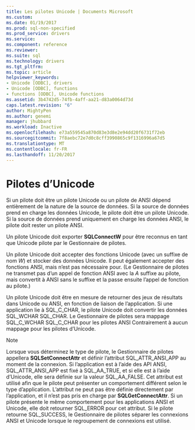 ```yaml
---
title: Les pilotes Unicode | Documents Microsoft
ms.custom: 
ms.date: 01/19/2017
ms.prod: sql-non-specified
ms.prod_service: drivers
ms.service: 
ms.component: reference
ms.reviewer: 
ms.suite: sql
ms.technology: drivers
ms.tgt_pltfrm: 
ms.topic: article
helpviewer_keywords:
- Unicode [ODBC], drivers
- Unicode [ODBC], functions
- functions [ODBC], Unicode functions
ms.assetid: 3b4742d5-74fb-4aff-aa21-d83a0064d73d
caps.latest.revision: "6"
author: MightyPen
ms.author: genemi
manager: jhubbard
ms.workload: Inactive
ms.openlocfilehash: e73a559545a870d83e3d8e2e94dd20f6731f72eb
ms.sourcegitcommit: 7f8aebc72e7d0c8cff3990865c9f1316996a67d5
ms.translationtype: MT
ms.contentlocale: fr-FR
ms.lasthandoff: 11/20/2017
---
```

# <a name="unicode-drivers"></a>Pilotes d’Unicode
Si un pilote doit être un pilote Unicode ou un pilote de ANSI dépend entièrement de la nature de la source de données. Si la source de données prend en charge les données Unicode, le pilote doit être un pilote Unicode. Si la source de données prend uniquement en charge les données ANSI, le pilote doit rester un pilote ANSI.  
  
 Un pilote Unicode doit exporter **SQLConnectW** pour être reconnus en tant que Unicode pilote par le Gestionnaire de pilotes.  
  
 Un pilote Unicode doit accepter des fonctions Unicode (avec un suffixe de nom *W*) et stocker des données Unicode. Il peut également accepter des fonctions ANSI, mais n’est pas nécessaire pour. (Le Gestionnaire de pilotes ne transmet pas d’un appel de fonction ANSI avec la *A* suffixe au pilote, mais convertit à ANSI sans le suffixe et la passe ensuite l’appel de fonction au pilote.)  
  
 Un pilote Unicode doit être en mesure de retourner des jeux de résultats dans Unicode ou ANSI, en fonction de liaison de l’application. Si une application lie à SQL_C_CHAR, le pilote Unicode doit convertir les données SQL_WCHAR SQL_CHAR. Le Gestionnaire de pilotes sera mappage SQL_C_WCHAR SQL_C_CHAR pour les pilotes ANSI Contrairement à aucun mappage pour les pilotes d’Unicode.  
  
> [!NOTE]  
>  Lorsque vous déterminez le type de pilote, le Gestionnaire de pilotes appellera **SQLSetConnectAttr** et définir l’attribut SQL_ATTR_ANSI_APP au moment de la connexion. Si l’application est à l’aide des API ANSI, SQL_ATTR_ANSI_APP est fixé à SQL_AA_TRUE, et si elle est à l’aide d’Unicode, elle sera définie sur la valeur SQL_AA_FALSE. Cet attribut est utilisé afin que le pilote peut présenter un comportement différent selon le type d’application. L’attribut ne peut pas être définie directement par l’application, et il n’est pas pris en charge par **SQLGetConnectAttr**. Si un pilote présente le même comportement pour les applications ANSI et Unicode, elle doit retourner SQL_ERROR pour cet attribut. Si le pilote retourne SQL_SUCCESS, le Gestionnaire de pilotes séparer les connexions ANSI et Unicode lorsque le regroupement de connexions est utilisé.
